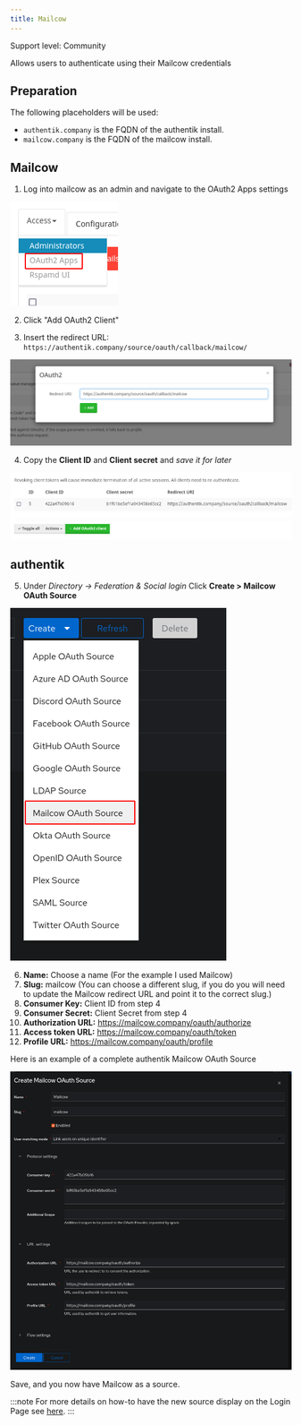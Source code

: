 ```yaml
---
title: Mailcow
---
```


<span class="badge badge--secondary">Support level: Community</span>

Allows users to authenticate using their Mailcow credentials

## Preparation

The following placeholders will be used:

-   `authentik.company` is the FQDN of the authentik install.
-   `mailcow.company` is the FQDN of the mailcow install.

## Mailcow

1. Log into mailcow as an admin and navigate to the OAuth2 Apps settings

![OAuth2 Apps menu](mailcow1.png)

2. Click "Add OAuth2 Client"

3. Insert the redirect URL: `https://authentik.company/source/oauth/callback/mailcow/`

![Add OAuth2 CLient](mailcow2.png)

4. Copy the **Client ID** and **Client secret** and _save it for later_

![ClientID and Secret](mailcow3.png)

## authentik

5. Under _Directory -> Federation & Social login_ Click **Create > Mailcow OAuth Source**

![Mailcow OAuth Source](mailcow4.png)

6. **Name:** Choose a name (For the example I used Mailcow)
7. **Slug:** mailcow (You can choose a different slug, if you do you will need to update the Mailcow redirect URL and point it to the correct slug.)
8. **Consumer Key:** Client ID from step 4
9. **Consumer Secret:** Client Secret from step 4
10. **Authorization URL:** https://mailcow.company/oauth/authorize
11. **Access token URL:** https://mailcow.company/oauth/token
12. **Profile URL:** https://mailcow.company/oauth/profile

Here is an example of a complete authentik Mailcow OAuth Source

![](mailcow5.png)

Save, and you now have Mailcow as a source.

:::note
For more details on how-to have the new source display on the Login Page see [here](../index.md#add-sources-to-default-login-page).
:::

